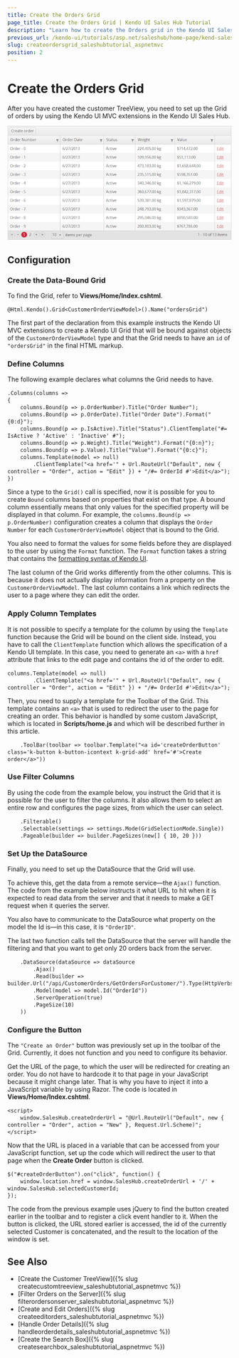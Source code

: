 ```yaml
---
title: Create the Orders Grid
page_title: Create the Orders Grid | Kendo UI Sales Hub Tutorial
description: "Learn how to create the Orders grid in the Kendo UI Sales Hub project by using Telerik UI for ASP.NET MVC."
previous_url: /kendo-ui/tutorials/asp.net/saleshub/home-page/kend-saleshub-orders-grid, /tutorials/tutorial-saleshub/home-page/kend-saleshub-orders-grid
slug: createordersgrid_saleshubtutorial_aspnetmvc
position: 2
---
```


# Create the Orders Grid

After you have created the customer TreeView, you need to set up the Grid of orders by using the Kendo UI MVC extensions in the Kendo UI Sales Hub.

![The Orders list in the Kendo UI Sales Hub](images/kendo-saleshub-orders-grid-screenshot.png)

## Configuration

### Create the Data-Bound Grid

To find the Grid, refer to **Views/Home/Index.cshtml**.

    @Html.Kendo().Grid<CustomerOrderViewModel>().Name("ordersGrid")

The first part of the declaration from this example instructs the Kendo UI MVC extensions to create a Kendo UI Grid that will be bound against objects of the `CustomerOrderViewModel` type and that the Grid needs to have an `id` of `"ordersGrid"` in the final HTML markup.

### Define Columns

The following example declares what columns the Grid needs to have.

    .Columns(columns =>
    {
        columns.Bound(p => p.OrderNumber).Title("Order Number");
        columns.Bound(p => p.OrderDate).Title("Order Date").Format("{0:d}");
        columns.Bound(p => p.IsActive).Title("Status").ClientTemplate("#= IsActive ? 'Active' : 'Inactive' #");
        columns.Bound(p => p.Weight).Title("Weight").Format("{0:n}");
        columns.Bound(p => p.Value).Title("Value").Format("{0:c}");
        columns.Template(model => null)
            .ClientTemplate("<a href='" + Url.RouteUrl("Default", new { controller = "Order", action = "Edit" }) + "/#= OrderId #'>Edit</a>");
    })

Since a type to the `Grid()` call is specified, now it is possible for you to create `Bound` columns based on properties that exist on that type. A bound column essentially means that only values for the specified property will be displayed in that column. For example, the `columns.Bound(p => p.OrderNumber)` configuration creates a column that displays the `Order Number` for each `CustomerOrderViewModel` object that is bound to the Grid.

You also need to format the values for some fields before they are displayed to the user by using the `Format` function. The `Format` function takes a string that contains the [formatting syntax of Kendo UI](https://docs.telerik.com/kendo-ui/api/javascript/kendo/methods/format).

The last column of the Grid works differently from the other columns. This is because it does not actually display information from a property on the `CustomerOrderViewModel`. The last column contains a link which redirects the user to a page where they can edit the order.

### Apply Column Templates

It is not possible to specify a template for the column by using the `Template` function because the Grid will be bound on the client side. Instead, you have to call the `ClientTemplate` function which allows the specification of a Kendo UI template. In this case, you need to generate an `<a>` with a `href` attribute that links to the edit page and contains the id of the order to edit.

    columns.Template(model => null)
            .ClientTemplate("<a href='" + Url.RouteUrl("Default", new { controller = "Order", action = "Edit" }) + "/#= OrderId #'>Edit</a>");

Then, you need to supply a template for the Toolbar of the Grid. This template contains an `<a>` that is used to redirect the user to the page for creating an order. This behavior is handled by some custom JavaScript, which is located in **Scripts/home.js** and which will be described further in this article.

        .ToolBar(toolbar => toolbar.Template("<a id='createOrderButton' class='k-button k-button-icontext k-grid-add' href='#'>Create order</a>"))

### Use Filter Columns

By using the code from the example below, you instruct the Grid that it is possible for the user to filter the columns. It also allows them to select an entire row and configures the page sizes, from which the user can select.

        .Filterable()
        .Selectable(settings => settings.Mode(GridSelectionMode.Single))
        .Pageable(builder => builder.PageSizes(new[] { 10, 20 }))

### Set Up the DataSource

Finally, you need to set up the DataSource that the Grid will use.

To achieve this, get the data from a remote service&mdash;the `Ajax()` function. The code from the example below instructs it what URL to hit when it is expected to read data from the server and that it needs to make a GET request when it queries the server.

You also have to communicate to the DataSource what property on the model the Id is&mdash;in this case, it is `"OrderID"`.

The last two function calls tell the DataSource that the server will handle the filtering and that you want to get only 20 orders back from the server.

        .DataSource(dataSource => dataSource
            .Ajax()
            .Read(builder => builder.Url("/api/CustomerOrders/GetOrdersForCustomer/").Type(HttpVerbs.Get))
            .Model(model => model.Id("OrderId"))
            .ServerOperation(true)
            .PageSize(10)
        ))

### Configure the Button

The `"Create an Order"` button was previously set up in the toolbar of the Grid. Currently, it does not function and you need to configure its behavior.

Get the URL of the page, to which the user will be redirected for creating an order. You do not have to hardcode it to that page in your JavaScript because it might change later. That is why you have to inject it into a JavaScript variable by using Razor. The code is located in **Views/Home/Index.cshtml**.

    <script>
        window.SalesHub.createOrderUrl = "@Url.RouteUrl("Default", new { controller = "Order", action = "New" }, Request.Url.Scheme)";
    </script>

Now that the URL is placed in a variable that can be accessed from your JavaScript function, set up the code which will redirect the user to that page when the **Create Order** button is clicked.

    $("#createOrderButton").on("click", function() {
        window.location.href = window.SalesHub.createOrderUrl + '/' + window.SalesHub.selectedCustomerId;
    });

The code from the previous example uses jQuery to find the button created earlier in the toolbar and to register a click event handler to it. When the button is clicked, the URL stored earlier is accessed, the id of the currently selected Customer is concatenated, and the result to the location of the window is set.

## See Also

* [Create the Customer TreeView]({% slug createcustomtreeview_saleshubtutorial_aspnetmvc %})
* [Filter Orders on the Server]({% slug filterordersonserver_saleshubtutorial_aspnetmvc %})
* [Create and Edit Orders]({% slug createeditorders_saleshubtutorial_aspnetmvc %})
* [Handle Order Details]({% slug handleorderdetails_saleshubtutorial_aspnetmvc %})
* [Create the Search Box]({% slug createsearchbox_saleshubtutorial_aspnetmvc %})
